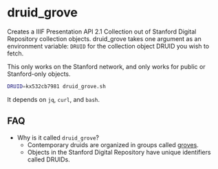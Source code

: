 druid_grove
===========

Creates a IIIF Presentation API 2.1 Collection out of Stanford Digital Repository collection objects. druid_grove takes one argument as an environment variable: `DRUID` for the collection object DRUID you wish to fetch.

This only works on the Stanford network, and only works for public or Stanford-only objects.

```bash
DRUID=kx532cb7981 druid_grove.sh
```

It depends on `jq`, `curl`, and `bash`.

FAQ
---

* Why is it called `druid_grove`?
  - Contemporary druids are organized in groups called [groves](https://www.druidry.org/community/groves-groups).
  - Objects in the Stanford Digital Repository have unique identifiers called DRUIDs.
